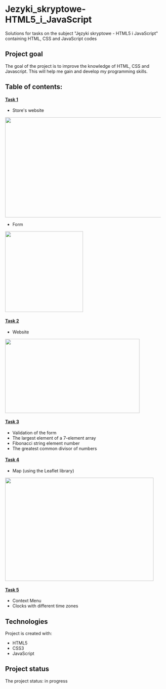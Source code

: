 # Jezyki_skryptowe-HTML5_i_JavaScript
Solutions for tasks on the subject "Języki skryptowe - HTML5 i JavaScript" containing HTML, CSS and JavaScript codes 


## Project goal
The goal of the project is to improve the knowledge of HTML, CSS and Javascript. This will help me gain and develop my programming skills.


## Table of contents: 

#### [Task 1](https://github.com/MaryanaSinkevich/Jezyki_skryptowe-HTML5_i_JavaScript/tree/main/1)
* Store's website
<img src="https://user-images.githubusercontent.com/80317472/120246301-1b97f000-c270-11eb-8bb5-b586f16b026e.png" width="534" height="324">

* Form
<img src="https://user-images.githubusercontent.com/80317472/120246349-3f5b3600-c270-11eb-95d0-1cfb19dee0df.png" width="252" height="261">

#### [Task 2](https://github.com/MaryanaSinkevich/Jezyki_skryptowe-HTML5_i_JavaScript/tree/main/2)
* Website
<img src="https://user-images.githubusercontent.com/80317472/120246389-5e59c800-c270-11eb-8da8-584018c9624b.png" width="435" height="240">

#### [Task 3](https://github.com/MaryanaSinkevich/Jezyki_skryptowe-HTML5_i_JavaScript/tree/main/3)
* Validation of the form
* The largest element of a 7-element array
* Fibonacci string element number
* The greatest common divisor of numbers

#### [Task 4](https://github.com/MaryanaSinkevich/Jezyki_skryptowe-HTML5_i_JavaScript/tree/main/4)
* Map (using the Leaflet library)
<img src="https://user-images.githubusercontent.com/80317472/120246413-76c9e280-c270-11eb-9146-445cfe356517.png" width="480" height="334">

#### [Task 5](https://github.com/MaryanaSinkevich/Jezyki_skryptowe-HTML5_i_JavaScript/tree/main/5)
* Context Menu
* Clocks with different time zones


## Technologies
Project is created with:
* HTML5
* CSS3
* JavaScript


## Project status
The project status: in progress  
